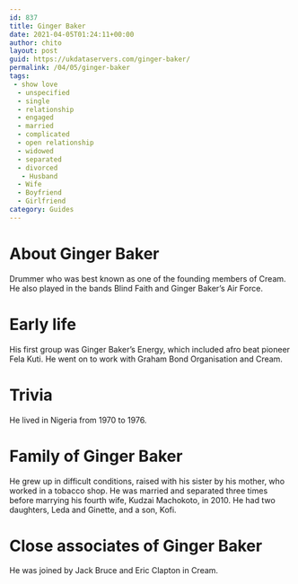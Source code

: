 ```yaml
---
id: 837
title: Ginger Baker
date: 2021-04-05T01:24:11+00:00
author: chito
layout: post
guid: https://ukdataservers.com/ginger-baker/
permalink: /04/05/ginger-baker
tags:
 - show love
  - unspecified
  - single
  - relationship
  - engaged
  - married
  - complicated
  - open relationship
  - widowed
  - separated
  - divorced
   - Husband
  - Wife
  - Boyfriend
  - Girlfriend
category: Guides
---
```




  
  
#  About Ginger Baker
                  
                  
                  
Drummer who was best known as one of the founding members of Cream. He also played in the bands Blind Faith and Ginger Baker&#8217;s Air Force. 
                  
                
                
                
# Early life
                  
                  
                  
His first group was Ginger Baker&#8217;s Energy, which included afro beat pioneer Fela Kuti. He went on to work with Graham Bond Organisation and Cream.
                  
                
                
                
# Trivia
                  
                  
                  
He lived in Nigeria from 1970 to 1976.
                  
                
                
                
# Family of Ginger Baker
                  
                  
                  
He grew up in difficult conditions, raised with his sister by his mother, who worked in a tobacco shop. He was married and separated three times before marrying his fourth wife, Kudzai Machokoto, in 2010. He had two daughters, Leda and Ginette, and a son, Kofi.
                  
                
                
                
# Close associates of Ginger Baker
                  
                  
                  
He was joined by Jack Bruce and Eric Clapton in Cream. 
                  
                
              
            
          
          
          
    
    
  
